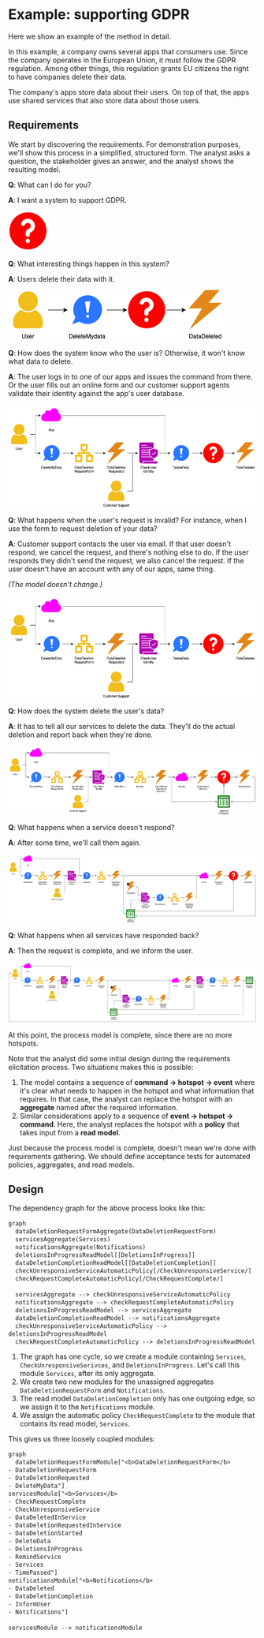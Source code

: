 # Example: supporting GDPR

Here we show an example of the method in detail.

In this example, a company owns several apps that consumers use.
Since the company operates in the European Union, it must follow the GDPR regulation.
Among other things, this regulation grants EU citizens the right to have companies delete their data.

The company's apps store data about their users.
On top of that, the apps use shared services that also store data about those users.


## Requirements

We start by discovering the requirements.
For demonstration purposes, we'll show this process in a simplified, structured form.
The analyst asks a question, the stakeholder gives an answer, and the analyst shows the resulting model.


<!-- vale Google.FirstPerson = NO -->

**Q**: What can I do for you?

**A**: I want a system to support GDPR.

![Not much to go on yet](req-01.png)

**Q**: What interesting things happen in this system?

**A**: Users delete their data with it.

![Delete my data](req-02.png)

**Q**: How does the system know who the user is?
Otherwise, it won't know what data to delete.

**A**: The user logs in to one of our apps and issues the command from there.
Or the user fills out an online form and our customer support agents validate their identity against the app's user
database.

![CS validates identity](req-03.png)

**Q**: What happens when the user's request is invalid?
For instance, when I use the form to request deletion of your data?

**A**: Customer support contacts the user via email.
If that user doesn't respond, we cancel the request, and there's nothing else to do.
If the user responds they didn't send the request, we also cancel the request.
If the user doesn't have an account with any of our apps, same thing.

<!-- markdownlint-disable MD036 -->
_(The model doesn't change.)_
<!-- markdownlint-enable MD036 -->

![CS validates identity](req-03.png)

**Q**: How does the system delete the user's data?

**A**: It has to tell all our services to delete the data.
They'll do the actual deletion and report back when they're done.

![CS validates identity](req-04.png)

**Q**: What happens when a service doesn't respond?

**A**: After some time, we'll call them again.

![CS validates identity](req-05.png)

**Q**: What happens when all services have responded back?

**A**: Then the request is complete, and we inform the user.

![CS validates identity](req-06.png)

<!-- vale Google.FirstPerson = YES -->


At this point, the process model is complete, since there are no more hotspots.

Note that the analyst did some initial design during the requirements elicitation process.
Two situations makes this is possible:

1. The model contains a sequence of **command → hotspot → event** where it's clear what needs to happen in the hotspot
    and what information that requires.
    In that case, the analyst can replace the hotspot with an **aggregate** named after the required information.
2. Similar considerations apply to a sequence of **event → hotspot → command**.
    Here, the analyst replaces the hotspot with a **policy** that takes input from a **read model**.

Just because the process model is complete, doesn't mean we're done with requirements gathering.
We should define acceptance tests for automated policies, aggregates, and read models.


## Design

The dependency graph for the above process looks like this:

```mermaid
graph
  dataDeletionRequestFormAggregate(DataDeletionRequestForm)
  servicesAggregate(Services)
  notificationsAggregate(Notifications)
  deletionsInProgressReadModel[[DeletionsInProgress]]
  dataDeletionCompletionReadModel[[DataDeletionCompletion]]
  checkUnresponsiveServiceAutomaticPolicy[/CheckUnresponsiveService/]
  checkRequestCompleteAutomaticPolicy[/CheckRequestComplete/]

  servicesAggregate --> checkUnresponsiveServiceAutomaticPolicy
  notificationsAggregate --> checkRequestCompleteAutomaticPolicy
  deletionsInProgressReadModel --> servicesAggregate
  dataDeletionCompletionReadModel --> notificationsAggregate
  checkUnresponsiveServiceAutomaticPolicy --> deletionsInProgressReadModel
  checkRequestCompleteAutomaticPolicy --> deletionsInProgressReadModel
```

1. The graph has one cycle, so we create a module containing `Services`, `CheckUnresponsiveSerivces`, and
    `DeletionsInProgress`.
    Let's call this module `Services`, after its only aggregate.
2. We create two new modules for the unassigned aggregates `DataDeletionRequestForm` and `Notifications`.
3. The read model `DataDeletionCompletion` only has one outgoing edge, so we assign it to the `Notifications` module.
4. We assign the automatic policy `CheckRequestComplete` to the module that contains its read model, `Services`.

This gives us three loosely coupled modules:

```mermaid
graph
  dataDeletionRequestFormModule["<b>DataDeletionRequestForm</b>
- DataDeletionRequestForm
- DataDeletionRequested
- DeleteMyData"]
servicesModule["<b>Services</b>
- CheckRequestComplete
- CheckUnresponsiveService
- DataDeletedInService
- DataDeletionRequestedInService
- DataDeletionStarted
- DeleteData
- DeletionsInProgress
- RemindService
- Services
- TimePassed"]
notificationsModule["<b>Notifications</b>
- DataDeleted
- DataDeletionCompletion
- InformUser
- Notifications"]

servicesModule --> notificationsModule
```
